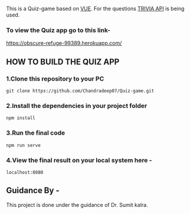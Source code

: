 
This is a Quiz-game based on [VUE](https://vuejs.org/).
For the questions [TRIVIA API](https://opentdb.com/api_config.php) is being used.


### To view the Quiz app go to this link-
https://obscure-refuge-99389.herokuapp.com/

## HOW TO BUILD THE QUIZ APP

### 1.Clone this repository to your PC
```
git clone https://github.com/Chandradeep07/Quiz-game.git

```
### 2.Install the dependencies in your project folder
```
npm install

```
### 3.Run the final code
```
npm run serve

```
### 4.View the final result on your local system here -
``` 
localhost:8080

```

## Guidance By -
This project is done under the guidance of Dr. Sumit kalra.







